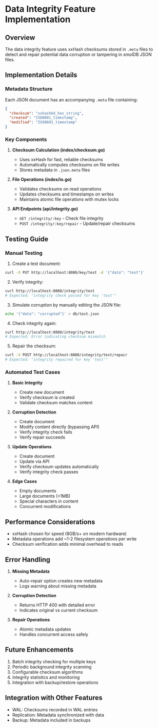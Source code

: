 # Data Integrity Feature Implementation

## Overview
The data integrity feature uses xxHash checksums stored in `.meta` files to detect and repair potential data corruption or tampering in smolDB JSON files.

## Implementation Details

### Metadata Structure
Each JSON document has an accompanying `.meta` file containing:
```json
{
  "checksum": "xxhash64_hex_string",
  "created": "ISO8601_timestamp",
  "modified": "ISO8601_timestamp"
}
```

### Key Components
1. **Checksum Calculation (index/checksum.go)**
   - Uses xxHash for fast, reliable checksums
   - Automatically computes checksums on file writes
   - Stores metadata in `.json.meta` files

2. **File Operations (index/io.go)**
   - Validates checksums on read operations
   - Updates checksums and timestamps on writes
   - Maintains atomic file operations with mutex locks

3. **API Endpoints (api/integrity.go)**
   - `GET /integrity/:key` - Check file integrity
   - `POST /integrity/:key/repair` - Update/repair checksums

## Testing Guide

### Manual Testing

1. Create a test document:
```bash
curl -X PUT http://localhost:8080/key/test -d '{"data": "test"}'
```

2. Verify integrity:
```bash
curl http://localhost:8080/integrity/test
# Expected: "integrity check passed for key 'test'"
```

3. Simulate corruption by manually editing the JSON file:
```bash
echo '{"data": "corrupted"}' > db/test.json
```

4. Check integrity again:
```bash
curl http://localhost:8080/integrity/test
# Expected: Error indicating checksum mismatch
```

5. Repair the checksum:
```bash
curl -X POST http://localhost:8080/integrity/test/repair
# Expected: "integrity repaired for key 'test'"
```

### Automated Test Cases

1. **Basic Integrity**
   - Create new document
   - Verify checksum is created
   - Validate checksum matches content

2. **Corruption Detection**
   - Create document
   - Modify content directly (bypassing API)
   - Verify integrity check fails
   - Verify repair succeeds

3. **Update Operations**
   - Create document
   - Update via API
   - Verify checksum updates automatically
   - Verify integrity check passes

4. **Edge Cases**
   - Empty documents
   - Large documents (>1MB)
   - Special characters in content
   - Concurrent modifications

## Performance Considerations
- xxHash chosen for speed (8GB/s+ on modern hardware)
- Metadata operations add ~1-2 filesystem operations per write
- Checksum verification adds minimal overhead to reads

## Error Handling
1. **Missing Metadata**
   - Auto-repair option creates new metadata
   - Logs warning about missing metadata

2. **Corruption Detection**
   - Returns HTTP 400 with detailed error
   - Indicates original vs current checksum

3. **Repair Operations**
   - Atomic metadata updates
   - Handles concurrent access safely

## Future Enhancements
1. Batch integrity checking for multiple keys
2. Periodic background integrity scanning
3. Configurable checksum algorithms
4. Integrity statistics and monitoring
5. Integration with backup/restore operations

## Integration with Other Features
- WAL: Checksums recorded in WAL entries
- Replication: Metadata synchronized with data
- Backup: Metadata included in backups